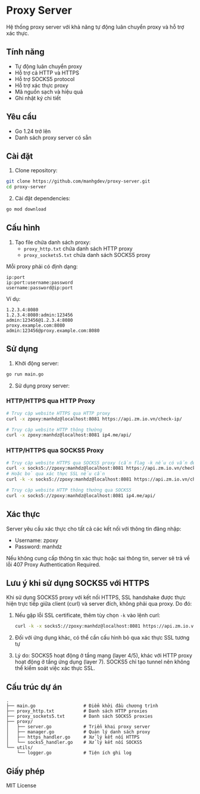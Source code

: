 # Proxy Server

Hệ thống proxy server với khả năng tự động luân chuyển proxy và hỗ trợ xác thực.

## Tính năng

- Tự động luân chuyển proxy
- Hỗ trợ cả HTTP và HTTPS
- Hỗ trợ SOCKS5 protocol
- Hỗ trợ xác thực proxy
- Mã nguồn sạch và hiệu quả
- Ghi nhật ký chi tiết

## Yêu cầu

- Go 1.24 trở lên
- Danh sách proxy server có sẵn

## Cài đặt

1. Clone repository:
```bash
git clone https://github.com/manhgdev/proxy-server.git
cd proxy-server
```

2. Cài đặt dependencies:
```bash
go mod download
```

## Cấu hình

1. Tạo file chứa danh sách proxy:
   - `proxy_http.txt` chứa danh sách HTTP proxy
   - `proxy_sockets5.txt` chứa danh sách SOCKS5 proxy

Mỗi proxy phải có định dạng:
```
ip:port
ip:port:username:password
username:password@ip:port
```

Ví dụ:
```
1.2.3.4:8080
1.2.3.4:8080:admin:123456
admin:123456@1.2.3.4:8080
proxy.example.com:8080
admin:123456@proxy.example.com:8080 
```

## Sử dụng

1. Khởi động server:
```bash
go run main.go
```

2. Sử dụng proxy server:

### HTTP/HTTPS qua HTTP Proxy
```bash
# Truy cập website HTTPS qua HTTP proxy
curl -x zpoxy:manhdz@localhost:8081 https://api.zm.io.vn/check-ip/

# Truy cập website HTTP thông thường
curl -x zpoxy:manhdz@localhost:8081 ip4.me/api/
```

### HTTP/HTTPS qua SOCKS5 Proxy
```bash
# Truy cập website HTTPS qua SOCKS5 proxy (cần flag -k nếu có vấn đề với SSL)
curl -x socks5://zpoxy:manhdz@localhost:8081 https://api.zm.io.vn/check-ip/
# Hoặc bỏ qua xác thực SSL nếu cần
curl -k -x socks5://zpoxy:manhdz@localhost:8081 https://api.zm.io.vn/check-ip/

# Truy cập website HTTP thông thường qua SOCKS5
curl -x socks5://zpoxy:manhdz@localhost:8081 ip4.me/api/
```

## Xác thực

Server yêu cầu xác thực cho tất cả các kết nối với thông tin đăng nhập:
- Username: zpoxy
- Password: manhdz

Nếu không cung cấp thông tin xác thực hoặc sai thông tin, server sẽ trả về lỗi 407 Proxy Authentication Required.

## Lưu ý khi sử dụng SOCKS5 với HTTPS

Khi sử dụng SOCKS5 proxy với kết nối HTTPS, SSL handshake được thực hiện trực tiếp giữa client (curl) và server đích, không phải qua proxy. Do đó:

1. Nếu gặp lỗi SSL certificate, thêm tùy chọn `-k` vào lệnh curl:
   ```bash
   curl -k -x socks5://zpoxy:manhdz@localhost:8081 https://api.zm.io.vn/check-ip/
   ```

2. Đối với ứng dụng khác, có thể cần cấu hình bỏ qua xác thực SSL tương tự
   
3. Lý do: SOCKS5 hoạt động ở tầng mạng (layer 4/5), khác với HTTP proxy hoạt động ở tầng ứng dụng (layer 7). SOCKS5 chỉ tạo tunnel nên không thể kiểm soát việc xác thực SSL.

## Cấu trúc dự án

```
.
├── main.go                  # Điểm khởi đầu chương trình
├── proxy_http.txt           # Danh sách HTTP proxies
├── proxy_sockets5.txt       # Danh sách SOCKS5 proxies
├── proxy/
│   ├── server.go            # Triển khai proxy server
│   ├── manager.go           # Quản lý danh sách proxy
│   ├── https_handler.go     # Xử lý kết nối HTTPS
│   └── socks5_handler.go    # Xử lý kết nối SOCKS5
└── utils/
    └── logger.go            # Tiện ích ghi log
```

## Giấy phép

MIT License 